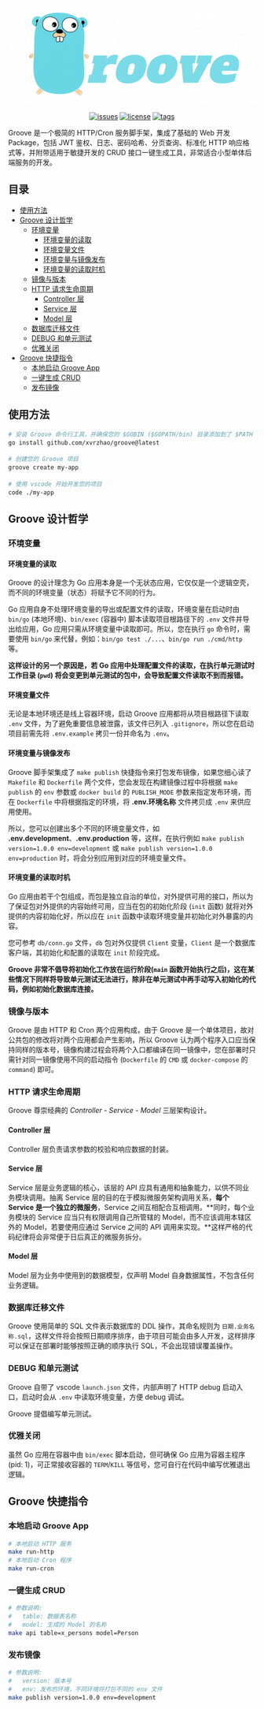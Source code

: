 <p align="center"><img src="./logo.gif" /></p>

<p align="center">
  <a href="https://github.com/xvrzhao/groove/issues"><img src="https://img.shields.io/github/issues/xvrzhao/groove" alt="issues"></a>
  <a href="https://github.com/xvrzhao/groove/blob/main/LICENSE"><img src="https://img.shields.io/github/license/xvrzhao/groove" alt="license"></a>
  <a href="https://github.com/xvrzhao/groove/tags"><img src="https://img.shields.io/github/v/tag/xvrzhao/groove?label=version" alt="tags"></a>
</p>

Groove 是一个极简的 HTTP/Cron 服务脚手架，集成了基础的 Web 开发 Package，包括 JWT 鉴权、日志、密码哈希、分页查询、标准化 HTTP 响应格式等，并附带适用于敏捷开发的 CRUD 接口一键生成工具，非常适合小型单体后端服务的开发。

## 目录

<!-- toc -->

- [使用方法](#%E4%BD%BF%E7%94%A8%E6%96%B9%E6%B3%95)
- [Groove 设计哲学](#groove-%E8%AE%BE%E8%AE%A1%E5%93%B2%E5%AD%A6)
  * [环境变量](#%E7%8E%AF%E5%A2%83%E5%8F%98%E9%87%8F)
    + [环境变量的读取](#%E7%8E%AF%E5%A2%83%E5%8F%98%E9%87%8F%E7%9A%84%E8%AF%BB%E5%8F%96)
    + [环境变量文件](#%E7%8E%AF%E5%A2%83%E5%8F%98%E9%87%8F%E6%96%87%E4%BB%B6)
    + [环境变量与镜像发布](#%E7%8E%AF%E5%A2%83%E5%8F%98%E9%87%8F%E4%B8%8E%E9%95%9C%E5%83%8F%E5%8F%91%E5%B8%83)
    + [环境变量的读取时机](#%E7%8E%AF%E5%A2%83%E5%8F%98%E9%87%8F%E7%9A%84%E8%AF%BB%E5%8F%96%E6%97%B6%E6%9C%BA)
  * [镜像与版本](#%E9%95%9C%E5%83%8F%E4%B8%8E%E7%89%88%E6%9C%AC)
  * [HTTP 请求生命周期](#http-%E8%AF%B7%E6%B1%82%E7%94%9F%E5%91%BD%E5%91%A8%E6%9C%9F)
    + [Controller 层](#controller-%E5%B1%82)
    + [Service 层](#service-%E5%B1%82)
    + [Model 层](#model-%E5%B1%82)
  * [数据库迁移文件](#%E6%95%B0%E6%8D%AE%E5%BA%93%E8%BF%81%E7%A7%BB%E6%96%87%E4%BB%B6)
  * [DEBUG 和单元测试](#debug-%E5%92%8C%E5%8D%95%E5%85%83%E6%B5%8B%E8%AF%95)
  * [优雅关闭](#%E4%BC%98%E9%9B%85%E5%85%B3%E9%97%AD)
- [Groove 快捷指令](#groove-%E5%BF%AB%E6%8D%B7%E6%8C%87%E4%BB%A4)
  * [本地启动 Groove App](#%E6%9C%AC%E5%9C%B0%E5%90%AF%E5%8A%A8-groove-app)
  * [一键生成 CRUD](#%E4%B8%80%E9%94%AE%E7%94%9F%E6%88%90-crud)
  * [发布镜像](#%E5%8F%91%E5%B8%83%E9%95%9C%E5%83%8F)

<!-- tocstop -->

## 使用方法

```bash
# 安装 Groove 命令行工具，并确保您的 $GOBIN ($GOPATH/bin) 目录添加到了 $PATH 环境变量
go install github.com/xvrzhao/groove@latest

# 创建您的 Groove 项目
groove create my-app

# 使用 vscode 开始开发您的项目
code ./my-app
```

## Groove 设计哲学

### 环境变量

#### 环境变量的读取

Groove 的设计理念为 Go 应用本身是一个无状态应用，它仅仅是一个逻辑空壳，而不同的环境变量（状态）将赋予它不同的行为。

Go 应用自身不处理环境变量的导出或配置文件的读取，环境变量在启动时由 `bin/go` (本地环境)、`bin/exec` (容器中) 脚本读取项目根路径下的 `.env` 文件并导出给应用，Go 应用只需从环境变量中读取即可。所以，您在执行 `go` 命令时，需要使用 `bin/go` 来代替，例如：`bin/go test ./...`、`bin/go run ./cmd/http` 等。

**这样设计的另一个原因是，若 Go 应用中处理配置文件的读取，在执行单元测试时工作目录 (`pwd`) 将会变更到单元测试的包中，会导致配置文件读取不到而报错。**

#### 环境变量文件

无论是本地环境还是线上容器环境，启动 Groove 应用都将从项目根路径下读取 `.env` 文件，为了避免重要信息被泄露，该文件已列入 `.gitignore`，所以您在启动项目前需先将 `.env.example` 拷贝一份并命名为 `.env`。

#### 环境变量与镜像发布

Groove 脚手架集成了 `make publish` 快捷指令来打包发布镜像，如果您细心读了 `Makefile` 和 `Dockerfile` 两个文件，您会发现在构建镜像过程中将根据 `make publish` 的 `env` 参数或 `docker build` 的 `PUBLISH_MODE` 参数来指定发布环境，而在 `Dockerfile` 中将根据指定的环境，将 **.env.环境名称** 文件拷贝成 `.env` 来供应用使用。

所以，您可以创建出多个不同的环境变量文件，如 **.env.development**、**.env.production** 等，这样，在执行例如 `make publish version=1.0.0 env=development` 或 `make publish version=1.0.0 env=production` 时，将会分别应用到对应的环境变量文件。

#### 环境变量的读取时机

Go 应用由若干个包组成，而包是独立自治的单位，对外提供可用的接口，所以为了保证包对外提供的内容始终可用，应当在包的初始化阶段 (`init` 函数) 就将对外提供的内容初始化好，所以应在 `init` 函数中读取环境变量并初始化对外暴露的内容。

您可参考 `db/conn.go` 文件，`db` 包对外仅提供 `Client` 变量，`Client` 是一个数据库客户端，其初始化和配置的读取在 `init` 阶段完成。

**Groove 非常不倡导将初始化工作放在运行阶段(`main` 函数开始执行之后)，这在某些情况下同样将导致单元测试无法进行，除非在单元测试中再手动写入初始化的代码，例如初始化数据库连接。**

### 镜像与版本

Groove 是由 HTTP 和 Cron 两个应用构成，由于 Groove 是一个单体项目，故对公共包的修改将对两个应用都会产生影响，所以 Groove 认为两个程序入口应当保持同样的版本号，镜像构建过程会将两个入口都编译在同一镜像中，您在部署时只需针对同一镜像使用不同的启动指令 (`Dockerfile` 的 `CMD` 或 `docker-compose` 的 `command`) 即可。

### HTTP 请求生命周期

Groove 尊崇经典的 *Controller - Service - Model* 三层架构设计。

#### Controller 层

Controller 层负责请求参数的校验和响应数据的封装。

#### Service 层

Service 层是业务逻辑的核心，该层的 API 应具有通用和抽象能力，以供不同业务模块调用。抽离 Service 层的目的在于模拟微服务架构调用关系，**每个 Service 是一个独立的微服务**，Service 之间互相配合互相调用。**同时，每个业务模块的 Service 应当只有权限调用自己所管辖的 Model，而不应该调用本辖区外的 Model，若要使用应通过 Service 之间的 API 调用来实现。**这样严格的代码纪律将会非常便于日后真正的微服务拆分。

#### Model 层

Model 层为业务中使用到的数据模型，仅声明 Model 自身数据属性，不包含任何业务逻辑。

### 数据库迁移文件

Groove 使用简单的 SQL 文件表示数据库的 DDL 操作，其命名规则为 `日期.业务名称.sql`，这样文件将会按照日期顺序排序，由于项目可能会由多人开发，这样排序可以保证在部署时能够按照正确的顺序执行 SQL，不会出现错误覆盖操作。

### DEBUG 和单元测试

Groove 自带了 vscode `launch.json` 文件，内部声明了 HTTP debug 启动入口，启动时会从 `.env` 中读取环境变量，方便 debug 调试。

Groove 提倡编写单元测试。

### 优雅关闭

虽然 Go 应用在容器中由 `bin/exec` 脚本启动，但可确保 Go 应用为容器主程序 (pid: 1)，可正常接收容器的 `TERM`/`KILL` 等信号，您可自行在代码中编写优雅退出逻辑。

## Groove 快捷指令

### 本地启动 Groove App

```bash
# 本地启动 HTTP 服务
make run-http
# 本地启动 Cron 程序
make run-cron
```

### 一键生成 CRUD

```bash
# 参数说明:
#   table: 数据表名称
#   model: 生成的 Model 的名称
make api table=x_persons model=Person
```

### 发布镜像

```bash
# 参数说明:
#   version: 版本号
#   env: 发布的环境，不同环境将打包不同的 env 文件
make publish version=1.0.0 env=development
```
